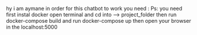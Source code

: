 hy i am aymane in order for this chatbot to work you need : 
Ps: you need first instal docker
open terminal and cd into -->  project_folder 
 then run  docker-compose build 
and run  docker-compose up 
then open your browser  in the localhost:5000
